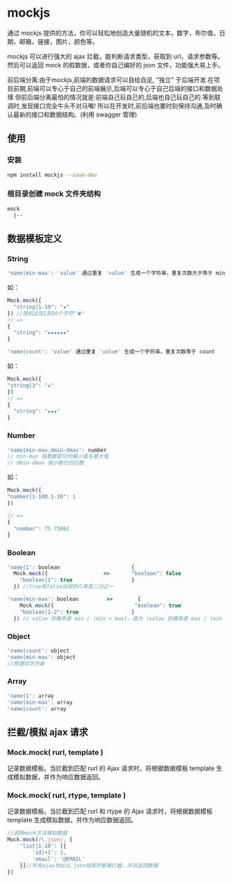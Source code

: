 # mockjs
通过 mockjs 提供的方法，你可以轻松地创造大量随机的文本，数字，布尔值，日期，邮箱，链接，图片，颜色等。

mockjs 可以进行强大的 ajax 拦截，能判断请求类型，获取到 url，请求参数等。然后可以返回 mock 的假数据，或者你自己编好的 json 文件，功能强大易上手。

前后端分离:由于mockjs,前端的数据请求可以自给自足, "独立" 于后端开发.在项目前期,前端可以专心于自己的前端展示,后端可以专心于自己后端的接口和数据处理.但前后端分离最怕的情况就是:前端自己玩自己的,后端也自己玩自己的.等到联调时,发现接口完全牛头不对马嘴! 所以在开发时,前后端也要时刻保持沟通,及时确认最新的接口和数据结构。(利用 swagger 管理)

## 使用
### 安装
``` bash
npm install mockjs --save-dev
```

### 根目录创建 mock 文件夹结构
``` bash
mock
  |--
```

## 数据模板定义
### String
``` js
'name|min-max': 'value' 通过重复 'value' 生成一个字符串，重复次数大于等于 min，小于等于 max。
```

如：

``` js
Mock.mock({
  "string|1-10": "★"   
}) //随机出现1到10个字符"★" 
// => 
{ 
  "string": "★★★★★★"
}
```

``` js
'name|count': 'value' 通过重复 'value' 生成一个字符串，重复次数等于 count
```

如：
 
``` js
Mock.mock({                   
"string|3": "★"              
})            
// =>
{
  "string": "★★★"
}
```

### Number
``` js
'name|min-max.dmin-dmax': number
// min-max 指整数部分的最小值与最大值
// dmin-dmax 指小数位的位数
```

如：

``` js
Mock.mock({                      
"number|1-100.1-10": 1              
})                                     

// =>
{
  "number": 75.75862
} 
```

### Boolean
``` js
'name|1': boolean                       { 
  Mock.mock({                  =>       "boolean": false
    "boolean|1": true                   }     
  }) //true和false出现的几率是二分之一 

'name|min-max': boolean         =>        { 
    Mock.mock({                          "boolean": true
    "boolean|1-2": true                 }
  }) // value 的概率是 min / (min + max)，值为 !value 的概率是 max / (min + max)。
```

### Object
``` js
'name|count': object
'name|min-max': object
//原理同字符串
```

### Array
``` js
'name|1': array
'name|min-max': array
'name|count': array
```

## 拦截/模拟 ajax 请求
### Mock.mock( rurl, template )
记录数据模板。当拦截到匹配 rurl 的 Ajax 请求时，将根据数据模板 template 生成模拟数据，并作为响应数据返回。

### Mock.mock( rurl, rtype, template )
记录数据模板。当拦截到匹配 rurl 和 rtype 的 Ajax 请求时，将根据数据模板 template 生成模拟数据，并作为响应数据返回。

``` js
//调用mock方法模拟数据
Mock.mock(/\.json/, {
    'list|1-10': [{
        'id|+1': 1,
        'email': '@EMAIL'
    }]//所有ajax地址以.json结尾的都被拦截，并且返回数据
})
```

